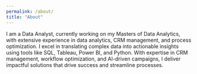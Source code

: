 ```yaml
---
permalink: /about/
title: "About"
---
```


I am a Data Analyst, currently working on my Masters of Data Analytics, with extensive experience in data analytics, CRM management, and process optimization. I excel in translating complex data into actionable insights using tools like SQL, Tableau, Power BI, and Python. With expertise in CRM management, workflow optimization, and AI-driven campaigns, I deliver impactful solutions that drive success and streamline processes.
